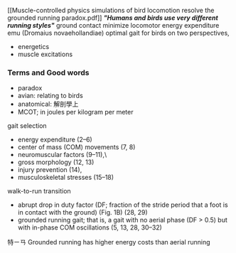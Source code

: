 [[Muscle-controlled physics simulations of bird locomotion resolve the grounded running paradox.pdf]]
***"Humans and birds use very different running styles"***
ground contact
minimize locomotor energy expenditure
emu (Dromaius novaehollandiae)
optimal gait for birds on two perspectives, 
- energetics
- muscle excitations
### Terms and Good words
- paradox
- avian: relating to birds
- anatomical: 解剖學上
- MCOT; in joules per kilogram per meter

gait selection
- energy expenditure (2–6)
- center of mass (COM) movements (7, 8)
- neuromuscular factors (9–11),\
- gross morphology (12, 13)
- injury prevention (14),
- musculoskeletal stresses (15–18)

walk-­to-­run transition
- abrupt drop in duty factor (DF; fraction of the stride period that a foot is in contact with the ground) (Fig. 1B) (28, 29)
- grounded running gait; that is, a gait with no aerial phase (DF > 0.5) but with in-­phase COM oscillations (5, 13, 28, 30–32)

特ㄧㄢ
Grounded running has higher energy costs than aerial running